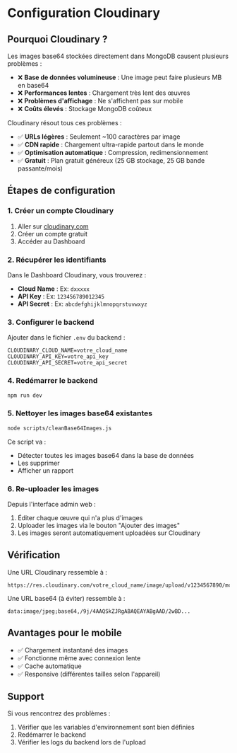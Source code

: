 # Configuration Cloudinary

## Pourquoi Cloudinary ?

Les images base64 stockées directement dans MongoDB causent plusieurs problèmes :
- ❌ **Base de données volumineuse** : Une image peut faire plusieurs MB en base64
- ❌ **Performances lentes** : Chargement très lent des œuvres
- ❌ **Problèmes d'affichage** : Ne s'affichent pas sur mobile
- ❌ **Coûts élevés** : Stockage MongoDB coûteux

Cloudinary résout tous ces problèmes :
- ✅ **URLs légères** : Seulement ~100 caractères par image
- ✅ **CDN rapide** : Chargement ultra-rapide partout dans le monde
- ✅ **Optimisation automatique** : Compression, redimensionnement
- ✅ **Gratuit** : Plan gratuit généreux (25 GB stockage, 25 GB bande passante/mois)

## Étapes de configuration

### 1. Créer un compte Cloudinary

1. Aller sur [cloudinary.com](https://cloudinary.com)
2. Créer un compte gratuit
3. Accéder au Dashboard

### 2. Récupérer les identifiants

Dans le Dashboard Cloudinary, vous trouverez :
- **Cloud Name** : Ex: `dxxxxx`
- **API Key** : Ex: `123456789012345`
- **API Secret** : Ex: `abcdefghijklmnopqrstuvwxyz`

### 3. Configurer le backend

Ajouter dans le fichier `.env` du backend :

```env
CLOUDINARY_CLOUD_NAME=votre_cloud_name
CLOUDINARY_API_KEY=votre_api_key
CLOUDINARY_API_SECRET=votre_api_secret
```

### 4. Redémarrer le backend

```bash
npm run dev
```

### 5. Nettoyer les images base64 existantes

```bash
node scripts/cleanBase64Images.js
```

Ce script va :
- Détecter toutes les images base64 dans la base de données
- Les supprimer
- Afficher un rapport

### 6. Re-uploader les images

Depuis l'interface admin web :
1. Éditer chaque œuvre qui n'a plus d'images
2. Uploader les images via le bouton "Ajouter des images"
3. Les images seront automatiquement uploadées sur Cloudinary

## Vérification

Une URL Cloudinary ressemble à :
```
https://res.cloudinary.com/votre_cloud_name/image/upload/v1234567890/mcn/artworks/abc123.jpg
```

Une URL base64 (à éviter) ressemble à :
```
data:image/jpeg;base64,/9j/4AAQSkZJRgABAQEAYABgAAD/2wBD...
```

## Avantages pour le mobile

- ✅ Chargement instantané des images
- ✅ Fonctionne même avec connexion lente
- ✅ Cache automatique
- ✅ Responsive (différentes tailles selon l'appareil)

## Support

Si vous rencontrez des problèmes :
1. Vérifier que les variables d'environnement sont bien définies
2. Redémarrer le backend
3. Vérifier les logs du backend lors de l'upload
